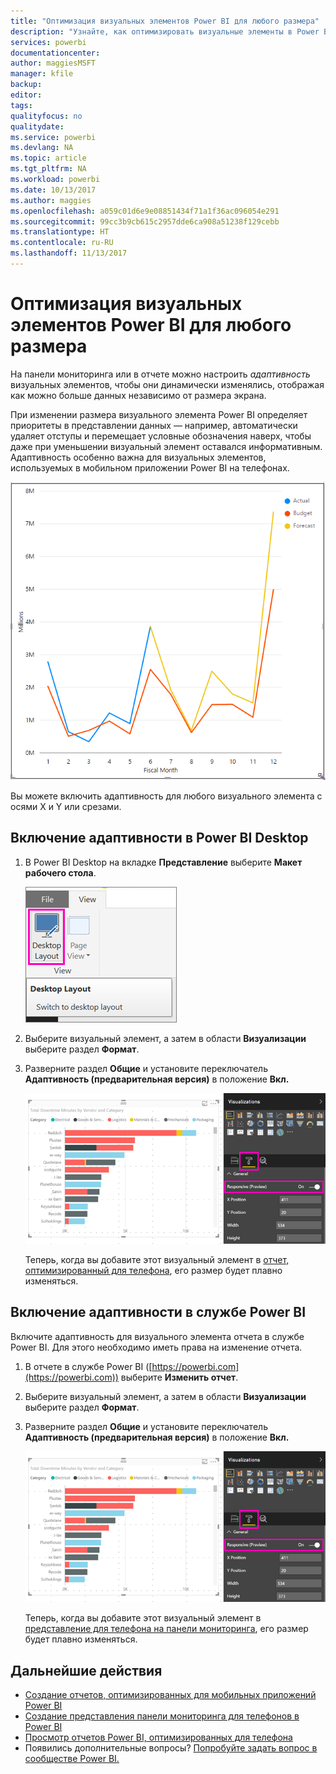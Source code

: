 ```yaml
---
title: "Оптимизация визуальных элементов Power BI для любого размера"
description: "Узнайте, как оптимизировать визуальные элементы в Power BI Desktop и службе Power BI для мобильных приложений Power BI."
services: powerbi
documentationcenter: 
author: maggiesMSFT
manager: kfile
backup: 
editor: 
tags: 
qualityfocus: no
qualitydate: 
ms.service: powerbi
ms.devlang: NA
ms.topic: article
ms.tgt_pltfrm: NA
ms.workload: powerbi
ms.date: 10/13/2017
ms.author: maggies
ms.openlocfilehash: a059c01d6e9e08851434f71a1f36ac096054e291
ms.sourcegitcommit: 99cc3b9cb615c2957dde6ca908a51238f129cebb
ms.translationtype: HT
ms.contentlocale: ru-RU
ms.lasthandoff: 11/13/2017
---
```

# <a name="optimize-a-power-bi-visual-for-any-size"></a>Оптимизация визуальных элементов Power BI для любого размера
На панели мониторинга или в отчете можно настроить *адаптивность* визуальных элементов, чтобы они динамически изменялись, отображая как можно больше данных независимо от размера экрана.

При изменении размера визуального элемента Power BI определяет приоритеты в представлении данных — например, автоматически удаляет отступы и перемещает условные обозначения наверх, чтобы даже при уменьшении визуальный элемент оставался информативным. Адаптивность особенно важна для визуальных элементов, используемых в мобильном приложении Power BI на телефонах.

![Изменение размера адаптивного визуального элемента](media/desktop-create-responsive-visuals/power-bi-responsive-visual.gif)

Вы можете включить адаптивность для любого визуального элемента с осями X и Y или срезами.

## <a name="turn-on-responsiveness-in-power-bi-desktop"></a>Включение адаптивности в Power BI Desktop
1. В Power BI Desktop на вкладке **Представление** выберите **Макет рабочего стола**.
   
    ![Значок "Макет рабочего стола"](media/desktop-create-responsive-visuals/power-bi-desktop-layout.png)
2. Выберите визуальный элемент, а затем в области **Визуализации** выберите раздел **Формат**.
3. Разверните раздел **Общие** и установите переключатель **Адаптивность (предварительная версия)** в положение **Вкл.**
   
    ![Параметр "Адаптивность" включен](media/desktop-create-responsive-visuals/power-bi-turn-responsive-on.png)
   
     Теперь, когда вы добавите этот визуальный элемент в [отчет, оптимизированный для телефона](desktop-create-phone-report.md), его размер будет плавно изменяться.

## <a name="turn-on-responsiveness-in-the-power-bi-service"></a>Включение адаптивности в службе Power BI
Включите адаптивность для визуального элемента отчета в службе Power BI. Для этого необходимо иметь права на изменение отчета.

1. В отчете в службе Power BI ([https://powerbi.com](https://powerbi.com)) выберите **Изменить отчет**.
2. Выберите визуальный элемент, а затем в области **Визуализации** выберите раздел **Формат**.
3. Разверните раздел **Общие** и установите переключатель **Адаптивность (предварительная версия)** в положение **Вкл.**
   
    ![Параметр "Адаптивность" включен](media/desktop-create-responsive-visuals/power-bi-turn-responsive-on.png)
   
     Теперь, когда вы добавите этот визуальный элемент в [представление для телефона на панели мониторинга](service-create-dashboard-mobile-phone-view.md), его размер будет плавно изменяться.

## <a name="next-steps"></a>Дальнейшие действия
* [Создание отчетов, оптимизированных для мобильных приложений Power BI](desktop-create-phone-report.md)
* [Создание представления панели мониторинга для телефонов в Power BI](service-create-dashboard-mobile-phone-view.md)
* [Просмотр отчетов Power BI, оптимизированных для телефона](mobile-apps-view-phone-report.md)
* Появились дополнительные вопросы? [Попробуйте задать вопрос в сообществе Power BI.](http://community.powerbi.com/)

